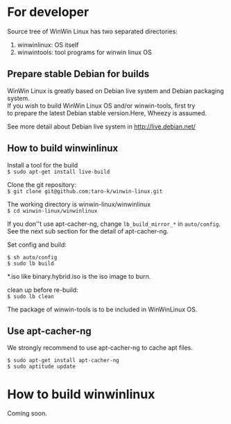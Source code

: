 # For developer

Source tree of WinWin Linux has two separated directories:

1. winwinlinux: OS itself
2. winwintools: tool programs for winwin linux OS

## Prepare stable Debian for builds
WinWin Linux is greatly based on Debian live system and Debian packaging system.<br>
If you wish to build WinWin Linux OS and/or winwin-tools, first try<br>
to prepare the latest Debian stable version.Here, Wheezy is assumed.

See more detail about Debian live system in http://live.debian.net/

## How to build winwinlinux

Install a tool for the build<br>
`$ sudo apt-get install live-build`

Clone the git repository:<br>
`$ git clone git@github.com:taro-k/winwin-linux.git`

The working directory is winwin-linux/winwinlinux<br>
`$ cd winwin-linux/winwinlinux`

If you don''t use apt-cacher-ng, change `lb_build_mirror_*` in `auto/config`.
<br>
See the next sub section for the detail of apt-cacher-ng.

Set config and build:

    $ sh auto/config
    $ sudo lb build

*.iso like binary.hybrid.iso is the iso image to burn.

clean up before re-build:<br>
`$ sudo lb clean`

The package of winwin-tools is to be included in WinWinLinux OS.

## Use apt-cacher-ng
We strongly recommend to use apt-cacher-ng to cache apt files.

    $ sudo apt-get install apt-cacher-ng
    $ sudo aptitude update

# How to build winwinlinux
Coming soon.

